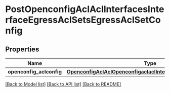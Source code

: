 # PostOpenconfigAclAclInterfacesInterfaceEgressAclSetsEgressAclSetConfig

## Properties
Name | Type | Description | Notes
------------ | ------------- | ------------- | -------------
**openconfig_aclconfig** | [**OpenconfigAclAclOpenconfigaclaclInterfacesIngressaclsetsConfig**](OpenconfigAclAclOpenconfigaclaclInterfacesIngressaclsetsConfig.md) |  | [optional] 

[[Back to Model list]](../README.md#documentation-for-models) [[Back to API list]](../README.md#documentation-for-api-endpoints) [[Back to README]](../README.md)


